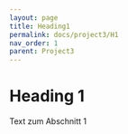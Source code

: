 ```yaml
---
layout: page
title: Heading1
permalink: docs/project3/H1
nav_order: 1
parent: Project3
---
```



# Heading 1

Text zum Abschnitt 1

